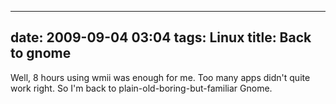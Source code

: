 
---
date: 2009-09-04 03:04
tags: Linux
title: Back to gnome
---

Well, 8 hours using wmii was enough for me. Too many apps didn't quite work
right. So I'm back to plain-old-boring-but-familiar Gnome.
